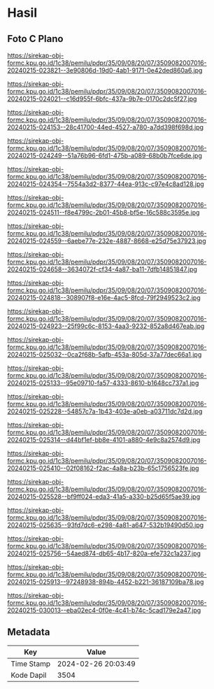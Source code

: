 # Hasil

## Foto C Plano

https://sirekap-obj-formc.kpu.go.id/1c38/pemilu/pdpr/35/09/08/20/07/3509082007016-20240215-023821--3e90806d-19d0-4ab1-9171-0e42ded860a6.jpg

https://sirekap-obj-formc.kpu.go.id/1c38/pemilu/pdpr/35/09/08/20/07/3509082007016-20240215-024021--c16d955f-6bfc-437a-9b7e-0170c2dc5f27.jpg

https://sirekap-obj-formc.kpu.go.id/1c38/pemilu/pdpr/35/09/08/20/07/3509082007016-20240215-024153--28c41700-44ed-4527-a780-a7dd398f698d.jpg

https://sirekap-obj-formc.kpu.go.id/1c38/pemilu/pdpr/35/09/08/20/07/3509082007016-20240215-024249--51a76b96-6fd1-475b-a089-68b0b7fce6de.jpg

https://sirekap-obj-formc.kpu.go.id/1c38/pemilu/pdpr/35/09/08/20/07/3509082007016-20240215-024354--7554a3d2-8377-44ea-913c-c97e4c8ad128.jpg

https://sirekap-obj-formc.kpu.go.id/1c38/pemilu/pdpr/35/09/08/20/07/3509082007016-20240215-024511--f8e4799c-2b01-45b8-bf5e-16c588c3595e.jpg

https://sirekap-obj-formc.kpu.go.id/1c38/pemilu/pdpr/35/09/08/20/07/3509082007016-20240215-024559--6aebe77e-232e-4887-8668-e25d75e37923.jpg

https://sirekap-obj-formc.kpu.go.id/1c38/pemilu/pdpr/35/09/08/20/07/3509082007016-20240215-024658--3634072f-cf34-4a87-ba11-7dfb14851847.jpg

https://sirekap-obj-formc.kpu.go.id/1c38/pemilu/pdpr/35/09/08/20/07/3509082007016-20240215-024818--308907f8-e16e-4ac5-8fcd-79f2949523c2.jpg

https://sirekap-obj-formc.kpu.go.id/1c38/pemilu/pdpr/35/09/08/20/07/3509082007016-20240215-024923--25f99c6c-8153-4aa3-9232-852a8d467eab.jpg

https://sirekap-obj-formc.kpu.go.id/1c38/pemilu/pdpr/35/09/08/20/07/3509082007016-20240215-025032--0ca2f68b-5afb-453a-805d-37a77dec66a1.jpg

https://sirekap-obj-formc.kpu.go.id/1c38/pemilu/pdpr/35/09/08/20/07/3509082007016-20240215-025133--95e09710-fa57-4333-8610-b1648cc737a1.jpg

https://sirekap-obj-formc.kpu.go.id/1c38/pemilu/pdpr/35/09/08/20/07/3509082007016-20240215-025228--54857c7a-1b43-403e-a0eb-a03711dc7d2d.jpg

https://sirekap-obj-formc.kpu.go.id/1c38/pemilu/pdpr/35/09/08/20/07/3509082007016-20240215-025314--d44bf1ef-bb8e-4101-a880-4e9c8a2574d9.jpg

https://sirekap-obj-formc.kpu.go.id/1c38/pemilu/pdpr/35/09/08/20/07/3509082007016-20240215-025410--02f08162-f2ac-4a8a-b23b-65c1756523fe.jpg

https://sirekap-obj-formc.kpu.go.id/1c38/pemilu/pdpr/35/09/08/20/07/3509082007016-20240215-025528--bf9ff024-eda3-41a5-a330-b25d65f5ae39.jpg

https://sirekap-obj-formc.kpu.go.id/1c38/pemilu/pdpr/35/09/08/20/07/3509082007016-20240215-025635--93fd7dc6-e298-4a81-a647-532b19490d50.jpg

https://sirekap-obj-formc.kpu.go.id/1c38/pemilu/pdpr/35/09/08/20/07/3509082007016-20240215-025756--54aed874-db65-4b17-820a-efe732c1a237.jpg

https://sirekap-obj-formc.kpu.go.id/1c38/pemilu/pdpr/35/09/08/20/07/3509082007016-20240215-025913--97248938-894b-4452-b221-36187109ba78.jpg

https://sirekap-obj-formc.kpu.go.id/1c38/pemilu/pdpr/35/09/08/20/07/3509082007016-20240215-030013--eba02ec4-0f0e-4c41-b74c-5cad179e2a47.jpg


## Metadata

| Key        | Value               |
| ---------- | ------------------- |
| Time Stamp | 2024-02-26 20:03:49 |
| Kode Dapil | 3504                |



